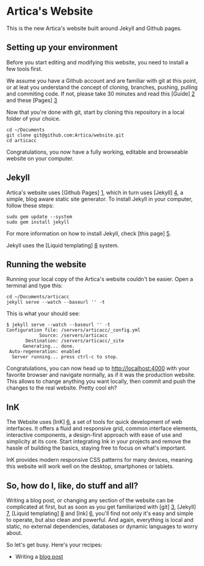 Artica's Website
================

This is the new Artica's website built around Jekyll and Github pages.


Setting up your environment
---------------------------

Before you start editing and modifying this website, you need to install a few tools first.

We assume you have a Github account and are familiar with git at this point, or at leat you understand the concept of cloning, branches, pushing, pulling and commiting code. If not, please take 30 minutes and read this [Guide] [2] and these [Pages] [3]

Now that you're done with git, start by cloning this repository in a local folder of your choice.

```
cd ~/Documents
git clone git@github.com:Artica/website.git
cd articacc
```

Congratulations, you now have a fully working, editable and browseable website on your computer.

Jekyll
------

Artica's website uses [Github Pages] [1], which in turn uses [Jekyll] [4], a simple, blog aware static site generator. To install Jekyll in your computer, follow these steps:

```
sudo gem update --system
sudo gem install jekyll
```

For more information on how to install Jekyll, check [this page] [5].

Jekyll uses the [Liquid templating] [8] system.

Running the website
-------------------

Running your local copy of the Artica's website couldn't be easier. Open a terminal and type this:

```
cd ~/Documents/articacc
jekyll serve --watch --baseurl '' -t
```

This is what your should see:

```
$ jekyll serve --watch --baseurl '' -t
Configuration file: /servers/articacc/_config.yml
            Source: /servers/articacc
       Destination: /servers/articacc/_site
      Generating... done.
 Auto-regeneration: enabled
  Server running... press ctrl-c to stop.
```

Congratulations, you can now head up to [http://localhost:4000](http://localhost:4000) with your favorite browser and navigate normally, as if it was the production website. This allows to change anything you want locally, then commit and push the changes to the real website. Pretty cool eh?

InK
---

The Website uses [InK] [6], a set of tools for quick development of web interfaces. It offers a fluid and responsive grid, common interface elements, interactive components, a design-first approach with ease of use and simplicity at its core. Start integrating Ink in your projects and remove the hassle of building the basics, staying free to focus on what's important.

InK provides modern responsive CSS patterns for many devices, meaning this website will work well on the desktop, smartphones or tablets.

So, how do I, like, do stuff and all?
-------------------------------------

Writing a blog post, or changing any section of the website can be complicated at first, but as soon as you get familiarized with [git] [3], [Jekyll] [7], [Liquid templating] [8] and [Ink] [6], you'll find not only it's easy and simple to operate, but also clean and powerful. And again, everything is local and static, no external dependencies, databases or dynamic languages to worry about.

So let's get busy. Here's your recipes:

 * Writing a [blog post](BLOGPOST.md)

  [1]: http://pages.github.com/                                        "Github Pages"
  [2]: https://help.github.com/articles/set-up-git                     "Set Up Git"
  [3]: https://help.github.com/categories/19/articles                  "Using Git"
  [4]: https://help.github.com/articles/using-jekyll-with-pages        "Using Jekyll with Pages"
  [5]: http://jekyllrb.com/docs/installation/                          "Jekyll Installation"
  [6]: http://ink.sapo.pt/                                             "InK - Interface Kit"
  [7]: http://jekyllrb.com/                                            "Jekyll"
  [8]: https://github.com/Shopify/liquid/wiki/Liquid-for-Designers     "Liquid templating"

